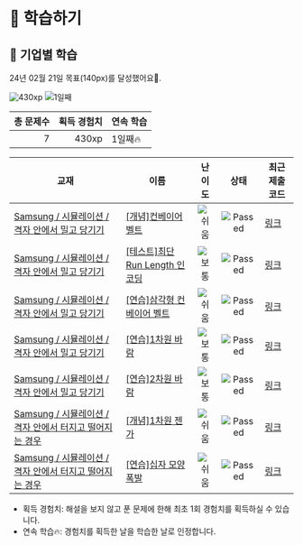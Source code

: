 # 📖 학습하기

## 🚀 기업별 학습
24년 02월 21일 목표(140px)를 달성했어요🥳.

![430xp](https://img.shields.io/badge/EXP-430xp-%235cb85c.svg?for-the-badge)
![1일째](https://img.shields.io/badge/연속학습-1일째-%23E34F26.svg?for-the-badge)

|총 문제수|획득 경험치|연속 학습|
|---:|---:|---|
7|430xp|1일째🔥|

|교재|이름|난이도|상태|최근 제출 코드|
|---|---|:---:|:---:|---|
|[Samsung / 시뮬레이션 / 격자 안에서 밀고 당기기](https://www.codetree.ai/missions?missionId=13)|[[개념]컨베이어 벨트](https://www.codetree.ai/missions/13/problems/conveyor-belt)|![쉬움][easy]|![Passed][passed]|[링크](https://github.com/hitriee/codetree-TILs/blob/main/240221/%EC%BB%A8%EB%B2%A0%EC%9D%B4%EC%96%B4%20%EB%B2%A8%ED%8A%B8/conveyor-belt.py)|
|[Samsung / 시뮬레이션 / 격자 안에서 밀고 당기기](https://www.codetree.ai/missions?missionId=13)|[[테스트]최단 Run Length 인코딩](https://www.codetree.ai/missions/13/problems/shortest-run-length-encoding)|![보통][medium]|![Passed][passed]|[링크](https://github.com/hitriee/codetree-TILs/blob/main/240221/%EC%B5%9C%EB%8B%A8%20Run%20Length%20%EC%9D%B8%EC%BD%94%EB%94%A9/shortest-run-length-encoding.py)|
|[Samsung / 시뮬레이션 / 격자 안에서 밀고 당기기](https://www.codetree.ai/missions?missionId=13)|[[연습]삼각형 컨베이어 벨트](https://www.codetree.ai/missions/13/problems/conveyor-belt-triangle)|![쉬움][easy]|![Passed][passed]|[링크](https://github.com/hitriee/codetree-TILs/blob/main/240221/%EC%82%BC%EA%B0%81%ED%98%95%20%EC%BB%A8%EB%B2%A0%EC%9D%B4%EC%96%B4%20%EB%B2%A8%ED%8A%B8/conveyor-belt-triangle.py)|
|[Samsung / 시뮬레이션 / 격자 안에서 밀고 당기기](https://www.codetree.ai/missions?missionId=13)|[[연습]1차원 바람](https://www.codetree.ai/missions/13/problems/The-1D-wind-blows)|![보통][medium]|![Passed][passed]|[링크](https://github.com/hitriee/codetree-TILs/blob/main/240221/1%EC%B0%A8%EC%9B%90%20%EB%B0%94%EB%9E%8C/The-1D-wind-blows.py)|
|[Samsung / 시뮬레이션 / 격자 안에서 밀고 당기기](https://www.codetree.ai/missions?missionId=13)|[[연습]2차원 바람](https://www.codetree.ai/missions/13/problems/The-2D-wind-blows)|![보통][medium]|![Passed][passed]|[링크](https://github.com/hitriee/codetree-TILs/blob/main/240221/2%EC%B0%A8%EC%9B%90%20%EB%B0%94%EB%9E%8C/The-2D-wind-blows.py)|
|[Samsung / 시뮬레이션 / 격자 안에서 터지고 떨어지는 경우](https://www.codetree.ai/missions?missionId=13)|[[개념]1차원 젠가](https://www.codetree.ai/missions/13/problems/jenga-1d)|![쉬움][easy]|![Passed][passed]|[링크](https://github.com/hitriee/codetree-TILs/blob/main/240221/1%EC%B0%A8%EC%9B%90%20%EC%A0%A0%EA%B0%80/jenga-1d.py)|
|[Samsung / 시뮬레이션 / 격자 안에서 터지고 떨어지는 경우](https://www.codetree.ai/missions?missionId=13)|[[연습]십자 모양 폭발](https://www.codetree.ai/missions/13/problems/cross-shape-bomb)|![쉬움][easy]|![Passed][passed]|[링크](https://github.com/hitriee/codetree-TILs/blob/main/240221/%EC%8B%AD%EC%9E%90%20%EB%AA%A8%EC%96%91%20%ED%8F%AD%EB%B0%9C/cross-shape-bomb.py)|


* 획득 경험치: 해설을 보지 않고 푼 문제에 한해 최초 1회 경험치를 획득하실 수 있습니다.
* 연속 학습🔥: 경험치를 획득한 날을 학습한 날로 인정합니다.










[b5]: https://img.shields.io/badge/Bronze_5-%235D3E31.svg
[b4]: https://img.shields.io/badge/Bronze_4-%235D3E31.svg
[b3]: https://img.shields.io/badge/Bronze_3-%235D3E31.svg
[b2]: https://img.shields.io/badge/Bronze_2-%235D3E31.svg
[b1]: https://img.shields.io/badge/Bronze_1-%235D3E31.svg
[s5]: https://img.shields.io/badge/Silver_5-%23394960.svg
[s4]: https://img.shields.io/badge/Silver_4-%23394960.svg
[s3]: https://img.shields.io/badge/Silver_3-%23394960.svg
[s2]: https://img.shields.io/badge/Silver_2-%23394960.svg
[s1]: https://img.shields.io/badge/Silver_1-%23394960.svg
[g5]: https://img.shields.io/badge/Gold_5-%23FFC433.svg
[g4]: https://img.shields.io/badge/Gold_4-%23FFC433.svg
[g3]: https://img.shields.io/badge/Gold_3-%23FFC433.svg
[g2]: https://img.shields.io/badge/Gold_2-%23FFC433.svg
[g1]: https://img.shields.io/badge/Gold_1-%23FFC433.svg
[p5]: https://img.shields.io/badge/Platinum_5-%2376DDD8.svg
[p4]: https://img.shields.io/badge/Platinum_4-%2376DDD8.svg
[p3]: https://img.shields.io/badge/Platinum_3-%2376DDD8.svg
[p2]: https://img.shields.io/badge/Platinum_2-%2376DDD8.svg
[p1]: https://img.shields.io/badge/Platinum_1-%2376DDD8.svg
[passed]: https://img.shields.io/badge/Passed-%23009D27.svg
[failed]: https://img.shields.io/badge/Failed-%23D24D57.svg
[easy]: https://img.shields.io/badge/쉬움-%235cb85c.svg?for-the-badge
[medium]: https://img.shields.io/badge/보통-%23FFC433.svg?for-the-badge
[hard]: https://img.shields.io/badge/어려움-%23D24D57.svg?for-the-badge
